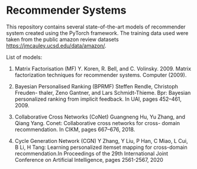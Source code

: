 # Recommender Systems

This repository contains several state-of-the-art models of recommender system created using the PyTorch framework. 
The training data used were taken from the public amazon review datasets https://jmcauley.ucsd.edu/data/amazon/.

List of models:
1) Matrix Factorisation (MF)
Y. Koren, R. Bell, and C. Volinsky. 2009. Matrix factorization 
techniques for recommender systems. Computer (2009).  

2) Bayesian Personalised Ranking (BPRMF)
Steffen Rendle, Christoph Freuden- thaler, Zeno Gantner, and Lars Schmidt-Thieme. Bpr: Bayesian personalized ranking from implicit feedback. In UAI, pages 452–461, 2009.


3) Collaborative Cross Networks (CoNet) 
Guangneng Hu, Yu Zhang, and Qiang Yang. Conet: Collaborative cross networks for cross- domain recommendation. In CIKM, pages 667–676, 2018. 

4) Cycle Generation Network (CGN)
Y Zhang, Y Liu, P Han, C Miao, L Cui, B Li, H Tang: Learning personalized itemset mapping for cross-domain recommendation.In Proceedings of the 29th International Joint Conference on Artificial Intelligence, pages 2561-2567, 2020
